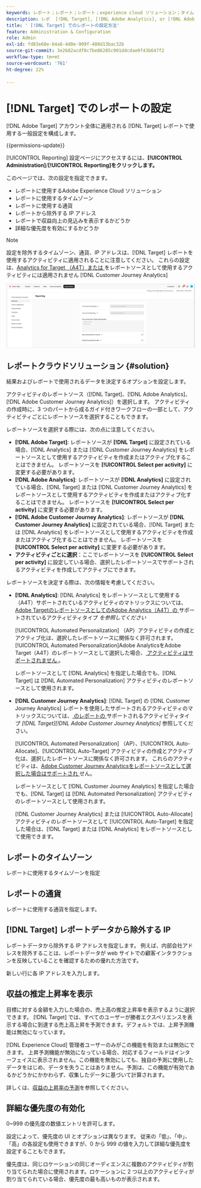 ```yaml
---
keywords: レポート；レポート；レポート；experience cloud ソリューション；タイムゾーン；タイムゾーン；通貨；IP を除外；推定される収益向上；収益；収益向上；詳細な優先度；詳細な設定
description: レポ  [!DNL Target], [!DNL Adobe Analytics], or [!DNL Adobe Customer Journey Analytics]  トソースとして、デフォルトのタイムゾーンと通貨形式の指定、レポートから除外する IP アドレスの追加などを使用します。
title: ' [!DNL Target] でのレポートの設定方法'
feature: Administration & Configuration
role: Admin
exl-id: fd83e60e-64a6-4d0e-909f-480d13bac32b
source-git-commit: 3e2682acdf8c7be86285c901ddcdae0f43b647f2
workflow-type: tm+mt
source-wordcount: '761'
ht-degree: 22%

---
```


# [!DNL Target] でのレポートの設定

[!DNL Adobe Target] アカウント全体に適用される [!DNL Target] レポートで使用する一般設定を構成します。

{{permissions-update}}

[!UICONTROL Reporting] 設定ページにアクセスするには、**[!UICONTROL Administration]**/**[!UICONTROL Reporting]をクリックします。**

このページでは、次の設定を指定できます。

* レポートに使用するAdobe Experience Cloud ソリューション
* レポートに使用するタイムゾーン
* レポートに使用する通貨
* レポートから除外する IP アドレス
* レポートで収益向上の見込みを表示するかどうか
* 詳細な優先度を有効にするかどうか

>[!NOTE]
>
>設定を除外するタイムゾーン、通貨、IP アドレスは、[!DNL Target] レポートを使用するアクティビティに適用されることに注意してください。 これらの設定は、[Analytics for Target （A4T）または ](/help/main/c-integrating-target-with-mac/a4t/a4t.md) をレポートソースとして使用するアクティビティには適用されません [!DNL Customer Journey Analytics]

![ レポートページ ](/help/main/administrating-target/assets/reporting.png)

## レポートクラウドソリューション {#solution}

結果およびレポートで使用されるデータを決定するオプションを設定します。

アクティビティのレポートソース（[!DNL Target]、[!DNL Adobe Analytics]、[!DNL Adobe Customer Journey Analytics]）を選択します。 アクティビティの作成時に、3 つのパートから成るガイド付きワークフローの一部として、アクティビティごとにレポートソースを選択することもできます。

レポートソースを選択する際には、次の点に注意してください。

* **[!DNL Adobe Target]**: レポートソースが **[!DNL Target]** に設定されている場合、[!DNL Analytics] または [!DNL Customer Journey Analytics] をレポートソースとして使用するアクティビティを作成またはアクティブ化することはできません。 レポートソースを **[!UICONTROL Select per activity]** に変更する必要があります。
* **[!DNL Adobe Analytics]**: レポートソースが **[!DNL Analytics]** に設定されている場合、[!DNL Target] または [!DNL Customer Journey Analytics] をレポートソースとして使用するアクティビティを作成またはアクティブ化することはできません。 レポートソースを **[!UICONTROL Select per activity]** に変更する必要があります。
* **[!DNL Adobe Customer Journey Analytics]**: レポートソースが **[!DNL Customer Journey Analytics]** に設定されている場合、[!DNL Target] または [!DNL Analytics] をレポートソースとして使用するアクティビティを作成またはアクティブ化することはできません。 レポートソースを **[!UICONTROL Select per activity]** に変更する必要があります。
* **アクティビティごとに選択**：ここでレポートソースを **[!UICONTROL Select per activity]** に設定している場合、選択したレポートソースでサポートされるアクティビティを作成してアクティブにできます。

レポートソースを決定する際は、次の情報を考慮してください。

* **[!DNL Analytics]**: [!DNL Analytics] をレポートソースとして使用する（A4T）サポートされているアクティビティのマトリックスについては、[Adobe TargetのレポートソースとしてのAdobe Analytics（A4T）の ](/help/main/c-integrating-target-with-mac/a4t/a4t.md#section_F487896214BF4803AF78C552EF1669AA) サポートされているアクティビティタイプ *を参照してください*

  [!UICONTROL Automated Personalization] （AP）アクティビティの作成とアクティブ化は、選択したレポートソースに関係なく許可されます。 [!UICONTROL Automated Personalization]Adobe AnalyticsをAdobe Target（A4T）のレポートソースとして選択した場合、[ アクティビティはサポートされません ](/help/main/c-integrating-target-with-mac/a4t/a4t.md)。

  レポートソースとして [!DNL Analytics] を指定した場合でも、[!DNL Target] は [!DNL Automated Personalization] アクティビティのレポートソースとして使用されます。

* **[!DNL Customer Journey Analytics]**: [!DNL Target] の [!DNL Customer Journey Analytics] レポートを使用したサポートされるアクティビティのマトリックスについては、[ のレポートの ](/help/main/c-integrating-target-with-mac/cja/target-reporting-in-cja.md#supported-activities) サポートされるアクティビティタイプ *[!DNL Target][!DNL Adobe Customer Journey Analytics]* 参照してください。

  [!UICONTROL Automated Personalization] （AP）、[!UICONTROL Auto-Allocate]、[!UICONTROL Auto-Target] アクティビティの作成とアクティブ化は、選択したレポートソースに関係なく許可されます。 これらのアクティビティは、[Adobe Customer Journey Analyticsをレポートソースとして選択した場合はサポートされ ](/help/main/c-integrating-target-with-mac/cja/target-reporting-in-cja.md) せん。

  レポートソースとして [!DNL Customer Journey Analytics] を指定した場合でも、[!DNL Target] は [!DNL Automated Personalization] アクティビティのレポートソースとして使用されます。

  [!DNL Customer Journey Analytics] または [!UICONTROL Auto-Allocate] アクティビティのレポートソースとして [!UICONTROL Auto-Target] を指定した場合は、[!DNL Target] または [!DNL Analytics] をレポートソースとして使用できます。

## レポートのタイムゾーン

レポートに使用するタイムゾーンを指定

## レポートの通貨

レポートに使用する通貨を指定します。

## [!DNL Target] レポートデータから除外する IP

レポートデータから除外する IP アドレスを指定します。 例えば、内部会社アドレスを除外することは、レポートデータが web サイトでの顧客インタラクションを反映していることを確認するための優れた方法です。

新しい行に各 IP アドレスを入力します。

## 収益の推定上昇率を表示

目標に対する金額を入力した場合の、売上高の推定上昇率を表示するように選択できます。 [!DNL Target] では、すべてのユーザーが勝者エクスペリエンスを表示する場合に到達する売上高上昇を予測できます。デフォルトでは、上昇予測機能は無効になっています。

[!DNL Experience Cloud] 管理者ユーザーのみがこの機能を有効または無効にできます。 上昇予測機能が無効になっている場合、対応するフィールドはインターフェイスに表示されません。この機能を無効にしても、独自の予測に使用したデータをはじめ、データを失うことはありません。予測は、この機能が有効であるかどうかにかかわらず、収集したデータに基づいて計算されます。

詳しくは、[収益の上昇率の予測](/help/main/administrating-target/r-target-account-preferences/estimating-lift-in-revenue.md)を参照してください。

## 詳細な優先度の有効化

0~999 の優先度の数値エントリを許可します。

設定によって、優先度の UI とオプションは異なります。 従来の「低」、「中」、「高」の各設定も使用できますが、0 から 999 の値を入力して詳細な優先度を設定することもできます。

優先度は、同じロケーションの同じオーディエンスに複数のアクティビティが割り当てられた場合に使用されます。ロケーションに 2 つ以上のアクティビティが割り当てられている場合、優先度の最も高いものが表示されます。
